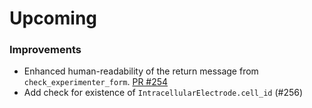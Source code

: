 # Upcoming

### Improvements
* Enhanced human-readability of the return message from `check_experimenter_form`. [PR #254](https://github.com/NeurodataWithoutBorders/nwbinspector/pull/254)
* Add check for existence of ``IntracellularElectrode.cell_id`` (#256)